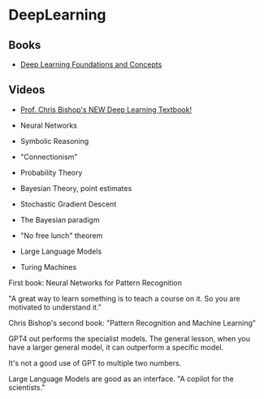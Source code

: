 # DeepLearning

## Books

- [Deep Learning Foundations and Concepts](https://www.bishopbook.com/)

## Videos

- [Prof. Chris Bishop's NEW Deep Learning Textbook!](https://www.youtube.com/watch?v=kuvFoXzTK3E)

- Neural Networks
- Symbolic Reasoning
- "Connectionism"
- Probability Theory
- Bayesian Theory, point estimates
- Stochastic Gradient Descent
- The Bayesian paradigm
- "No free lunch" theorem
- Large Language Models
- Turing Machines

First book: Neural Networks for Pattern Recognition

"A great way to learn something is to teach a course on it. So you are motivated to understand it."

Chris Bishop's second book: "Pattern Recognition and Machine Learning"

GPT4 out performs the specialist models. The general lesson, when you have a larger general model, it can outperform a specific model.

It's not a good use of GPT to multiple two numbers.

Large Language Models are good as an interface. "A copilot for the scientists."

